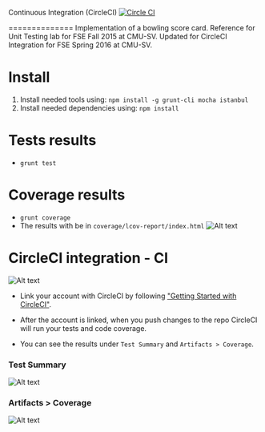 Continuous Integration (CircleCI) [![Circle CI](https://circleci.com/gh/cmusv-fse/Continuous-Integration-CircleCI/tree/master.svg?style=svg)](https://circleci.com/gh/cmusv-fse/Continuous-Integration-CircleCI/tree/master)

==============
Implementation of a bowling score card.
Reference for Unit Testing lab for FSE Fall 2015 at CMU-SV.
Updated for CircleCI Integration for FSE Spring 2016 at CMU-SV.

Install
==============
1. Install needed tools using: `npm install -g grunt-cli mocha istanbul`
2. Install needed dependencies using: `npm install`

Tests results
==============
* `grunt test`

Coverage results
==============
* `grunt coverage`
* The results with be in `coverage/lcov-report/index.html`
![Alt text](/coverage/coverage.jpg)

CircleCI integration - CI
==============
![Alt text](https://circleci.com/gh/cmusv-fse/Continuous-Integration-CircleCI)

* Link your account with CircleCI by following ["Getting Started with CircleCI"](https://circleci.com/docs/getting-started).

* After the account is linked, when you push changes to the repo CircleCI will run your tests and code coverage.

* You can see the results under `Test Summary` and `Artifacts > Coverage`.

### Test Summary
![Alt text](/coverage/TestSummary.png)

### Artifacts > Coverage
![Alt text](/coverage/Artifacts.png)
